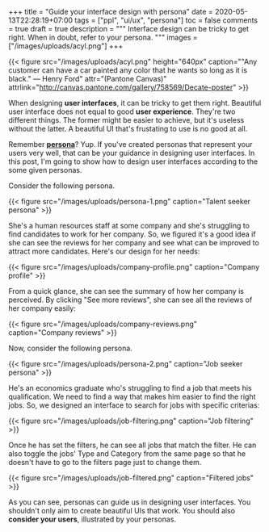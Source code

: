 +++
title = "Guide your interface design with persona"
date = 2020-05-13T22:28:19+07:00
tags = ["ppl", "ui/ux", "persona"]
toc = false
comments = true
draft = true
description = """
Interface design can be tricky to get right.
When in doubt, refer to your persona.
"""
images = ["/images/uploads/acyl.png"]
+++

{{< figure src="/images/uploads/acyl.png"
height="640px"
caption="\"Any customer can have a car painted any color that he wants so long as it is black.\" — Henry Ford"
attr="(Pantone Canvas)"
attrlink="http://canvas.pantone.com/gallery/758569/Decate-poster" >}}

When designing **user interfaces**, it can be tricky to get them right.
Beautiful user interface does not equal to good **user experience**.
They're two different things. The former might be easier to achieve,
but it's useless without the latter. A beautiful UI that's frustating
to use is no good at all.

Remember [**persona**][persona]? Yup. If you've created personas that
represent your users very well, that can be your guidance in designing
user interfaces. In this post, I'm going to show how to design user
interfaces according to the some given personas.

Consider the following persona.

{{< figure src="/images/uploads/persona-1.png"
caption="Talent seeker persona" >}}

She's a human resources staff at some company and she's struggling to
find candidates to work for her company. So, we figured it's a good
idea if she can see the reviews for her company and see what can be
improved to attract more candidates. Here's our design for her needs:

{{< figure src="/images/uploads/company-profile.png"
caption="Company profile" >}}

From a quick glance, she can see the summary of how her company is
perceived. By clicking "See more reviews", she can see all the reviews
of her company easily:

{{< figure src="/images/uploads/company-reviews.png"
caption="Company reviews" >}}

Now, consider the following persona.

{{< figure src="/images/uploads/persona-2.png"
caption="Job seeker persona" >}}

He's an economics graduate who's struggling to find a job that meets
his qualification. We need to find a way that makes him easier to
find the right jobs. So, we designed an interface to search for jobs
with specific criterias:

{{< figure src="/images/uploads/job-filtering.png"
caption="Job filtering" >}}

Once he has set the filters, he can see all jobs that match the filter.
He can also toggle the jobs' Type and Category from the same page so that
he doesn't have to go to the filters page just to change them.

{{< figure src="/images/uploads/job-filtered.png"
caption="Filtered jobs" >}}

As you can see, personas can guide us in designing user interfaces.
You shouldn't only aim to create beautiful UIs that work. You should
also **consider your users**, illustrated by your personas.

[persona]: https://en.wikipedia.org/wiki/Persona_(user_experience)
